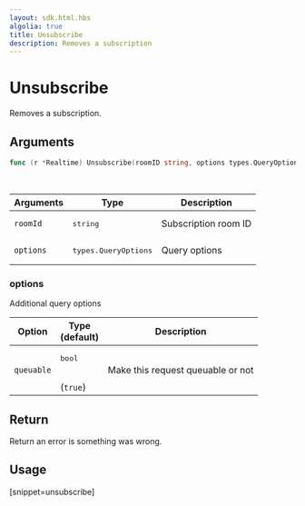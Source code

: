 ```yaml
---
layout: sdk.html.hbs
algolia: true
title: Unsubscribe
description: Removes a subscription
---
```



# Unsubscribe

Removes a subscription.

## Arguments

```go
func (r *Realtime) Unsubscribe(roomID string, options types.QueryOptions) error
```

<br/>

| Arguments    | Type    | Description |
|--------------|---------|-------------|
| `roomId` | <pre>string</pre> | Subscription room ID  |
| `options` | <pre>types.QueryOptions</pre> | Query options |

### options

Additional query options

| Option     | Type<br/>(default)    | Description                       |
| ---------- | ------- | --------------------------------- |
| `queuable` | <pre>bool</pre><br/>(`true`) | Make this request queuable or not |

## Return

Return an error is something was wrong.

## Usage

[snippet=unsubscribe]

